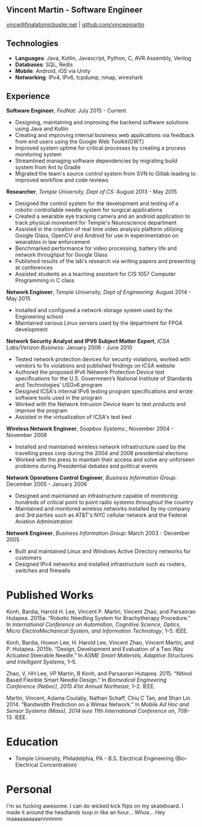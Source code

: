 Vincent Martin - Software Engineer 
---------------
vince@finalatomicbuster.net | [github.com/vincepmartin](http://github.com/vincepmartin)

Technologies
---------------
* **Languages**: Java, Kotlin, Javascript, Python, C, AVR Assembly, Verilog
* **Databases**: SQL, Redis
* **Mobile**: Android, iOS via Unity
* **Networking**: IPv4, IPv6, tcpdump, nmap, wireshark

Experience
----------
**Software Engineer**, *FedNat:* July 2015 - Current
* Designing, maintaining and improving the backend software solutions using Java and Kotlin
* Creating and improving internal business web applications via feedback from end users using the Google Web Toolkit(GWT)
* Improved system uptime for critical processes by creating a process monitoring system
* Streamlined managing software dependencies by migrating build system from Ant to Gradle
* Migrated the team's source control system from SVN to Gitlab leading to improved workflow and code reviews

**Researcher**, *Temple University, Dept of CS:* August 2013 - May 2015
* Designed the control system for the development and testing of a robotic controllable needle system for surgical applications
* Created a wearable eye tracking camera and an android application to track physical movement for Temple's Neuroscience department
* Assisted in the creation of real time video analysis platform utilizing Google Glass, OpenCV and Android for use in experimentation on wearables in law enforcement
* Benchmarked performance for video processing, battery life and network throughput for Google Glass
* Published results of the lab's research via writing papers and presenting at conferences
* Assisted students as a teaching assistant for CIS 1057 Computer Programming in C class

**Network Engineer**, *Temple University, Dept of Engineering:* August 2014 - May 2015
* Installed and configured a network storage system used by the Engineering school
* Maintained various Linux servers used by the department for FPGA development

**Network Security Analyst and IPV6 Subject Matter Expert**, *ICSA Labs/Verizon Business:* January 2006 - June 2010
* Tested network protection devices for security violations, worked with vendors to fix violations and published findings on ICSA website
* Authored the proposed IPv6 Network Protection Device test specifications for the U.S. Government’s National Institute of Standards and Technologies’ USGv6 program
* Designed ICSA's internal IPv6 testing program specifications and wrote software tools used in the program
* Worked with the Network Intrusion Device team to test products and improve the program 
* Assisted in the virtualization of ICSA's test bed

**Wireless Network Engineer**, *Soapbox Systems:*, November 2004 - November 2008
* Installed and maintained wireless network infrastructure used by the travelling press corp during the 2004 and 2008 presidential elections
* Worked with the press to maintain their access and solve any unforseen problems during Presidential debates and political events

**Network Operations Control Engineer**, *Business Information Group:* December 2005 - January 2006
* Designed and maintained an infrastructure capable of monitoring hundreds of critical point to point radio systems throughout the country
* Maintained and monitored wireless networks installed by my company and 3rd parties such as AT&T's NYC cellular network and the Federal Aviation Administration

**Network Engineer**, *Business Information Group:* March 2003 - December 2005
* Built and maintained Linux and Windows Active Directory networks for customers
* Designed IPv4 networks and installed infrastructure such as routers, switches and firewalls

Published Works
=========
Konh, Bardia, Harold H. Lee, Vincent P. Martin, Vincent Zhao, and Parsaoran Hutapea. 2015a. “Robotic Needling System for Brachytherapy Procedure.” In _International Conference on Automation, Cognitive Science, Optics, Micro ElectroMechanical System, and Information Technology_, 1–5\. IEEE.

Konh, Bardia, Howon Lee, H. Harold Lee, Vincent Zhao, Vincent Martin, and P. Hutapea. 2015b. “Design, Development and Evaluation of a Two Way Actuated Steerable Needle.” In _ASME Smart Materials, Adaptive Structures and Intelligent Systems_, 1–5.

Zhao, V, HH Lee, VP Martin, B Konh, and Parsaoran Hutapea. 2015\. “Nitinol Based Flexible Smart Needle Design.” In _Biomedical Engineering Conference (Nebec), 2015 41st Annual Northeast_, 1–2\. IEEE.

Martin, Vincent, Adama Coulaby, Nathan Schaff, Chiu C Tan, and Shan Lin. 2014\. “Bandwidth Prediction on a Wimax Network.” In _Mobile Ad Hoc and Sensor Systems (Mass), 2014 Ieee 11th International Conference on_, 708–13\. IEEE.

Education
=========
* Temple University, Philadelphia, PA - B.S. Electrical Engineering (Bio-Electrical Concentration)

Personal
========
I'm so fucking awesome. I can do wicked kick flips on my skateboard. I made it around the headlands loop in like an hour... Whoa... Hey maaaaaaaaaannnnnnn
